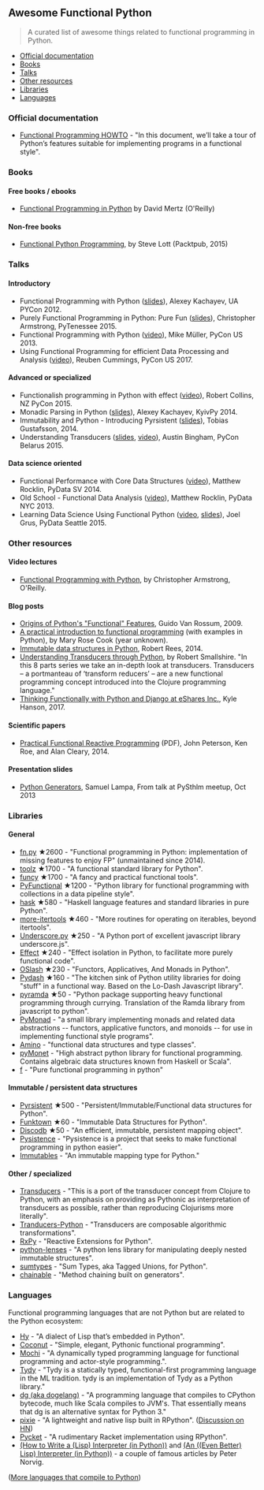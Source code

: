 ## Awesome Functional Python

> A curated list of awesome things related to functional programming in Python.

- [Official documentation](#official-documentation)
- [Books](#books)
- [Talks](#talks)
- [Other resources](#other-resources)
- [Libraries](#libraries)
- [Languages](#languages)


### Official documentation

- [Functional Programming HOWTO](https://docs.python.org/3/howto/functional.html) - "In this document, we’ll take a tour of Python’s features suitable for implementing programs in a functional style".


### Books

#### Free books / ebooks

- [Functional Programming in Python](http://www.oreilly.com/programming/free/files/functional-programming-python.pdf) by David Mertz (O'Reilly)

#### Non-free books

- [Functional Python Programming](https://www.packtpub.com/application-development/functional-python-programming), by Steve Lott (Packtpub, 2015)

### Talks

#### Introductory

- Functional Programming with Python ([slides](http://kachayev.github.io/talks/uapycon2012/)), Alexey Kachayev, UA PYCon 2012.
- Purely Functional Programming in Python: Pure Fun ([slides](https://speakerdeck.com/radix/purely-functional-programming-in-python-pure-fun)), Christopher Armstrong, PyTenessee 2015.
- Functional Programming with Python ([video](https://www.youtube.com/watch?v=Ta1bAMOMFOI)), Mike Müller, PyCon US 2013.
- Using Functional Programming for efficient Data Processing and Analysis ([video](https://www.youtube.com/watch?v=9kDUTJahXBM)), Reuben Cummings, PyCon US 2017.

#### Advanced or specialized

- Functionalish programming in Python with effect ([video](https://www.youtube.com/watch?v=fM5d_2BS6FY)), Robert Collins, NZ PyCon 2015.
- Monadic Parsing in Python ([slides](https://speakerdeck.com/kachayev/monadic-parsing-in-python)), Alexey Kachayev, KyivPy 2014.
- Immutability and Python - Introducing Pyrsistent ([slides](http://slides.com/tobiasgustafsson/immutability-and-python)), Tobias Gustafsson, 2014.
- Understanding Transducers ([slides](http://www.slideshare.net/alinadolgikh/austin-bingham-transducers-in-python), [video](https://www.youtube.com/watch?v=z_cmmbRQXh4)), Austin Bingham, PyCon Belarus 2015.

#### Data science oriented

- Functional Performance with Core Data Structures ([video](https://www.youtube.com/watch?v=PpBK4zIaFLE)), Matthew Rocklin, PyData SV 2014.
- Old School - Functional Data Analysis ([video](https://vimeo.com/80096814)), Matthew Rocklin, PyData NYC 2013.
- Learning Data Science Using Functional Python ([video](https://www.youtube.com/watch?v=ThS4juptJjQ), [slides](https://docs.google.com/presentation/d/1eI60SL3UxtWfr9ktrv48-pcIkk4S7JiDmeXGCyyGhCs)), Joel Grus, PyData Seattle 2015.

### Other resources

#### Video lectures

- [Functional Programming with Python](http://shop.oreilly.com/product/0636920042778.do), by Christopher Armstrong, O'Reilly.

#### Blog posts

- [Origins of Python's "Functional" Features](http://python-history.blogspot.fr/2009/04/origins-of-pythons-functional-features.html), Guido Van Rossum, 2009.
- [A practical introduction to functional programming](https://maryrosecook.com/blog/post/a-practical-introduction-to-functional-programming) (with examples in Python), by Mary Rose Cook (year unknown).
- [Immutable data structures in Python](https://www.theguardian.com/info/developer-blog/2014/oct/21/immutable-data-structures-in-python), Robert Rees, 2014.
- [Understanding Transducers through Python](http://sixty-north.com/blog/series/understanding-transducers-through-python), by Robert Smallshire. "In this 8 parts series we take an in-depth look at transducers. Transducers – a portmanteau of ‘transform reducers’ – are a new functional programming concept introduced into the Clojure programming language."
- [Thinking Functionally with Python and Django at eShares Inc.](https://medium.com/@hansonkd/thinking-functionally-with-python-and-django-4127e3ace6e9#.own6sie8s), Kyle Hanson, 2017.


#### Scientific papers

- [Practical Functional Reactive Programming](http://www.cs.jhu.edu/~roe/padl2014.pdf) (PDF), John Peterson, Ken Roe, and Alan Cleary, 2014.

#### Presentation slides

- [Python Generators](https://www.slideshare.net/SamuelLampa/py-sthlmmeetup15-pythongenerators), Samuel Lampa, From talk at PySthlm meetup, Oct 2013


### Libraries

#### General

- [fn.py](https://github.com/kachayev/fn.py) ★2600 - "Functional programming in Python: implementation of missing features to enjoy FP" (unmaintained since 2014).
- [toolz](https://github.com/pytoolz/toolz) ★1700 - "A functional standard library for Python".
- [funcy](https://github.com/suor/funcy/) ★1700 - "A fancy and practical functional tools".
- [PyFunctional](https://github.com/EntilZha/PyFunctional) ★1200 - "Python library for functional programming with collections in a data pipeline style".
- [hask](https://github.com/billpmurphy/hask) ★580 - "Haskell language features and standard libraries in pure Python".
- [more-itertools](https://github.com/erikrose/more-itertools) ★460 - "More routines for operating on iterables, beyond itertools".
- [Underscore.py](https://github.com/serkanyersen/underscore.py) ★250 - "A Python port of excellent javascript library underscore.js".
- [Effect](https://github.com/python-effect/effect) ★240 - "Effect isolation in Python, to facilitate more purely functional code".
- [OSlash](https://github.com/dbrattli/oslash) ★230 - "Functors, Applicatives, And Monads in Python".
- [Pydash](https://github.com/dgilland/pydash) ★160 - "The kitchen sink of Python utility libraries for doing "stuff" in a functional way. Based on the Lo-Dash Javascript library".
- [pyramda](https://github.com/jackfirth/pyramda) ★50 - "Python package supporting heavy functional programming through currying. Translation of the Ramda library from javascript to python".
- [PyMonad](https://bitbucket.org/jason_delaat/pymonad) - "a small library implementing monads and related data abstractions -- functors, applicative functors, and monoids -- for use in implementing functional style programs".
- [Amino](https://github.com/tek/amino) - "functional data structures and type classes".
- [pyMonet](https://github.com/przemyslawjanpietrzak/pyMonet) - "High abstract python library for functional programming. Contains algebraic data structures known from Haskell or Scala".
- [f](https://github.com/suned/f) - "Pure functional programming in python"

#### Immutable / persistent data structures

- [Pyrsistent](https://github.com/tobgu/pyrsistent) ★500 - "Persistent/Immutable/Functional data structures for Python". 
- [Funktown](https://github.com/zhemao/funktown) ★60 - "Immutable Data Structures for Python".
- [Discodb](https://github.com/discoproject/discodb) ★50 - "An efficient, immutable, persistent mapping object".
- [Pysistence](https://pythonhosted.org/pysistence/) - "Pysistence is a project that seeks to make functional programming in python easier".
- [Immutables](https://github.com/MagicStack/immutables) - "An immutable mapping type for Python."

#### Other / specialized

- [Transducers](https://github.com/sixty-north/python-transducers) - "This is a port of the transducer concept from Clojure to Python, with an emphasis on providing as Pythonic as interpretation of transducers as possible, rather than reproducing Clojurisms more literally".
- [Tranducers-Python](https://github.com/cognitect-labs/transducers-python) - "Transducers are composable algorithmic transformations".
- [RxPy](https://github.com/ReactiveX/RxPY) - "Reactive Extensions for Python".
- [python-lenses](https://github.com/ingolemo/python-lenses) - "A python lens library for manipulating deeply nested immutable structures".
- [sumtypes](https://github.com/radix/sumtypes/) - "Sum Types, aka Tagged Unions, for Python".
- [chainable](https://github.com/olirice/chainable) - "Method chaining built on generators".

### Languages

Functional programming languages that are not Python but are related to the Python ecosystem:

- [Hy](http://docs.hylang.org/en/latest/) - "A dialect of Lisp that’s embedded in Python".
- [Coconut](http://coconut-lang.org/) - "Simple, elegant, Pythonic functional programming".
- [Mochi](https://github.com/i2y/mochi) - "A dynamically typed programming language for functional programming and actor-style programming.".
- [Tydy](https://github.com/cyrus-/tydy) - "Tydy is a statically typed, functional-first programming language in the ML tradition. tydy is an implementation of Tydy as a Python library."
- [dg (aka dogelang)](https://pyos.github.io/dg/) - "A programming language that compiles to CPython bytecode, much like Scala compiles to JVM's. That essentially means that dg is an alternative syntax for Python 3."
- [pixie](https://github.com/pixie-lang/pixie) - "A lightweight and native lisp built in RPython". ([Discussion on HN](https://news.ycombinator.com/item?id=13420092))
- [Pycket](https://github.com/pycket/pycket) - "A rudimentary Racket implementation using RPython".
- [(How to Write a (Lisp) Interpreter (in Python))](http://norvig.com/lispy.html) and [(An ((Even Better) Lisp) Interpreter (in Python))](http://norvig.com/lispy2.html) - a couple of famous articles by Peter Norvig.

([More languages that compile to Python](https://github.com/vindarel/languages-that-compile-to-python))
